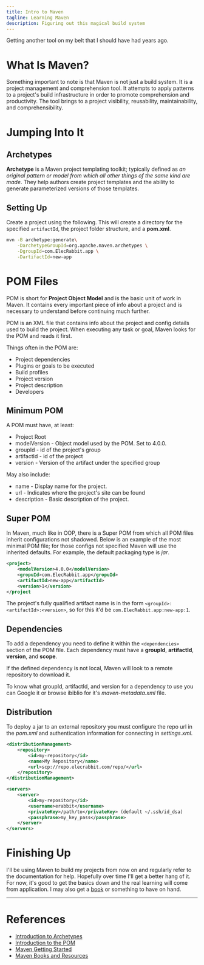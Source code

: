 ```yaml
---
title: Intro to Maven
tagline: Learning Maven
description: Figuring out this magical build system
---
```


Getting another tool on my belt that I should have had years ago.

# What Is Maven?

Something important to note is that Maven is not just a build system. It is a project management and comprehension tool. It attempts to apply patterns to a project's build infrastructure in order to promote comprehension and productivity. The tool brings to a project visibility, reusability, maintainability, and comprehensibility. 

# Jumping Into It

## Archetypes

**Archetype** is a Maven project templating toolkit; typically defined as *an original pattern or model from which all other things of the same kind are made*. They help authors create project templates and the ability to generate parameterized versions of those templates.  

## Setting Up

Create a project using the following. This will create a directory for the specified `artifactId`, the project folder structure, and a **pom.xml**.

~~~bash
mvn -B archetype:generate\
	-DarchetypeGroupId=org.apache.maven.archetypes \
	-DgroupId=com.ElecRabbit.app \
	-DartifactId=new-app
~~~

# POM Files

POM is short for **Project Object Model** and is the basic unit of work in Maven. It contains every important piece of info about a project and is necessary to understand before continuing much further.

POM is an XML file that contains info about the project and config details used to build the project. When executing any task or goal, Maven looks for the POM and reads it first.

Things often in the POM are:

* Project dependencies
* Plugins or goals to be executed
* Build profiles
* Project version
* Project description
* Developers

## Minimum POM

A POM must have, at least:

* Project Root
* modelVersion - Object model used by the POM. Set to 4.0.0.
* groupId - id of the project's group
* artifactId - id of the project
* version - Version of the artifact under the specified group

May also include:

* name - Display name for the project.
* url - Indicates where the project's site can be found
* description - Basic description of the project.

## Super POM

In Maven, much like in OOP, there is a Super POM from which all POM files inherit configurations not shadowed. Below is an example of the most minimal POM file; for those configs not specified Maven will use the inherited defaults. For example, the default packaging type is *jar*.

~~~xml
<project>
	<modelVersion>4.0.0</modelVersion>
	<gropuId>com.ElecRabbit.app</gropuId>
	<artifactId>new-app</artifactId>
	<version>1</version>
</project
~~~

The project's fully qualified artifact name is in the form `<groupId>:<artifactId>:<version>`, so for this it'd be `com.ElecRabbit.app:new-app:1`.


## Dependencies

To add a dependency you need to define it within the `<dependencies>` section of the POM file. Each dependency must have a **groupId**, **artifactId**, **version**, and **scope**.

If the defined dependency is not local, Maven will look to a remote repository to download it.

To know what groupId, artifactId, and version for a dependency to use you can Google it or browse ibiblio for it's *maven-metadata.xml* file.


## Distribution

To deploy a jar to an external repository you must configure the repo url in the *pom.xml* and authentication information for connecting in *settings.xml*.

~~~xml
<distributionManagement>
	<repository>
		<id>my-repository</id>
		<name>My Repository</name>
		<url>scp://repo.elecrabbit.com/repo/</url>
	</repository>
</distributionManagement>
~~~

~~~xml
<servers>
	<server>
		<id>my-repository</id>
		<username>erabbit</username>
		<privateKey>/path/to</privateKey> (default ~/.ssh/id_dsa)
		<passphrase>my_key_pass</passphrase>
	</server>
</servers>
~~~


# Finishing Up

I'll be using Maven to build my projects from now on and regularly refer to the documentation for help. Hopefully over time I'll get a better hang of it. For now, it's good to get the basics down and the real learning will come from application. I may also get a [book](http://maven.apache.org/articles.html) or something to have on hand.


-------------------

# References

* [Introduction to Archetypes](https://maven.apache.org/guides/introduction/introduction-to-archetypes.html)
* [Introduction to the POM](http://maven.apache.org/guides/introduction/introduction-to-the-pom.html)
* [Maven Getting Started](http://maven.apache.org/guides/getting-started/index.html)
* [Maven Books and Resources](http://maven.apache.org/articles.html)